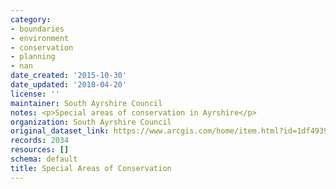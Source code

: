 ```yaml
---
category:
- boundaries
- environment
- conservation
- planning
- nan
date_created: '2015-10-30'
date_updated: '2018-04-20'
license: ''
maintainer: South Ayrshire Council
notes: <p>Special areas of conservation in Ayrshire</p>
organization: South Ayrshire Council
original_dataset_link: https://www.arcgis.com/home/item.html?id=1df49391cbf448e4a7786efe6b52f008
records: 2034
resources: []
schema: default
title: Special Areas of Conservation
---
```

